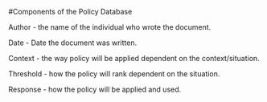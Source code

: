 #Components of the Policy Database

Author - the name of the individual who wrote the document.

Date - Date the document was written.

Context - the way policy will be applied dependent on the context/situation.

Threshold - how the policy will rank dependent on the situation.

Response - how the policy will be applied and used.
